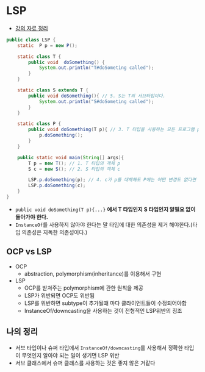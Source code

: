 # LSP

* [강의 자료 정리](https://www.youtube.com/watch?v=OfVwuWJSHOY)


```JAVA
public class LSP {
    static  P p = new P();

    static class T {
        public void  doSomething() {
            System.out.println("T#doSometing called");
        }
    }

    static class S extends T {
        public void doSomething(){ // 5. S는 T의 서브타입이다.
            System.out.println("S#doSometing called");
        }
    }

    static class P {
        public void doSomething(T p){ // 3. T 타입을 사용하는 모든 프로그램 p에서
            p.doSomething();
        }
    }

    public static void main(String[] args){
        T p = new T(); // 1. T 타입의 객체 p
        S c = new S(); // 2. S 타입의 객체 c

        LSP.p.doSomething(p); // 4. c가 p를 대체해도 P에는 어떤 변경도 없다면
        LSP.p.doSomething(c);
    }
}
```

* `public void doSomething(T p){...}` **에서 T 타입인지 S 타입인지 알필요 없이 돌아가야 한다.**
* `InstanceOf`를 사용하지 않아야 한다는 말 타입에 대한 의존성을 제거 해야한다.(타입 의존성은 지독한 의존성이다.)

## OCP vs LSP
* OCP
  - abstraction, polymorphism(inheritance)를 이용해서 구현
* LSP
  - OCP를 받쳐주는 polymorphism에 관한 원칙을 제공
  - LSP가 위반되면 OCP도 위반됨
  - LSP를 위반하면 subtype이 추가될떄 마다 클라이언트들이 수정되어야함
  - InstanceOf/downcasting을 사용하는 것이 전형적인 LSP위반의 징조

## 나의 정리
* 서브 타입이나 슈퍼 타입에서 `InstanceOf/downcasting`를 사용해서 정확한 타입이 무엇인지 알아야 되는 일이 생기면 LSP 위반
* 서브 클래스에서 슈퍼 클래스를 사용하는 것은 좋지 않은 거같다
